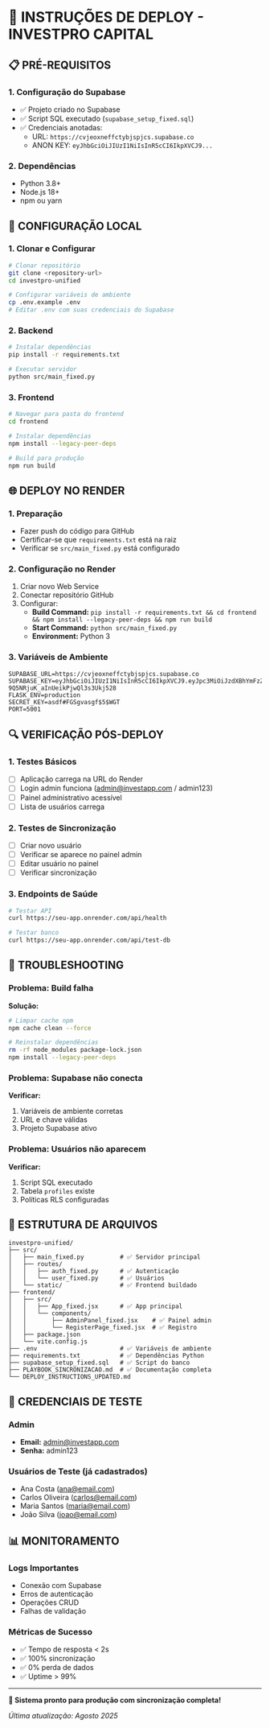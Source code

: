 # 🚀 INSTRUÇÕES DE DEPLOY - INVESTPRO CAPITAL

## 📋 PRÉ-REQUISITOS

### 1. Configuração do Supabase
- ✅ Projeto criado no Supabase
- ✅ Script SQL executado (`supabase_setup_fixed.sql`)
- ✅ Credenciais anotadas:
  - URL: `https://cvjeoxneffctybjspjcs.supabase.co`
  - ANON KEY: `eyJhbGciOiJIUzI1NiIsInR5cCI6IkpXVCJ9...`

### 2. Dependências
- Python 3.8+
- Node.js 18+
- npm ou yarn

## 🔧 CONFIGURAÇÃO LOCAL

### 1. Clonar e Configurar
```bash
# Clonar repositório
git clone <repository-url>
cd investpro-unified

# Configurar variáveis de ambiente
cp .env.example .env
# Editar .env com suas credenciais do Supabase
```

### 2. Backend
```bash
# Instalar dependências
pip install -r requirements.txt

# Executar servidor
python src/main_fixed.py
```

### 3. Frontend
```bash
# Navegar para pasta do frontend
cd frontend

# Instalar dependências
npm install --legacy-peer-deps

# Build para produção
npm run build
```

## 🌐 DEPLOY NO RENDER

### 1. Preparação
- Fazer push do código para GitHub
- Certificar-se que `requirements.txt` está na raiz
- Verificar se `src/main_fixed.py` está configurado

### 2. Configuração no Render
1. Criar novo Web Service
2. Conectar repositório GitHub
3. Configurar:
   - **Build Command:** `pip install -r requirements.txt && cd frontend && npm install --legacy-peer-deps && npm run build`
   - **Start Command:** `python src/main_fixed.py`
   - **Environment:** Python 3

### 3. Variáveis de Ambiente
```env
SUPABASE_URL=https://cvjeoxneffctybjspjcs.supabase.co
SUPABASE_KEY=eyJhbGciOiJIUzI1NiIsInR5cCI6IkpXVCJ9.eyJpc3MiOiJzdXBhYmFzZSIsInJlZiI6ImN2amVveG5lZmZjdHlianNwamNzIiwicm9sZSI6ImFub24iLCJpYXQiOjE3NTUyNDk0MTIsImV4cCI6MjA3MDgyNTQxMn0.cIcP88hAcjbs-9Q5NRjuK_aInUeikPjwQl3s3Ukj528
FLASK_ENV=production
SECRET_KEY=asdf#FGSgvasgf$5$WGT
PORT=5001
```

## 🔍 VERIFICAÇÃO PÓS-DEPLOY

### 1. Testes Básicos
- [ ] Aplicação carrega na URL do Render
- [ ] Login admin funciona (admin@investapp.com / admin123)
- [ ] Painel administrativo acessível
- [ ] Lista de usuários carrega

### 2. Testes de Sincronização
- [ ] Criar novo usuário
- [ ] Verificar se aparece no painel admin
- [ ] Editar usuário no painel
- [ ] Verificar sincronização

### 3. Endpoints de Saúde
```bash
# Testar API
curl https://seu-app.onrender.com/api/health

# Testar banco
curl https://seu-app.onrender.com/api/test-db
```

## 🐛 TROUBLESHOOTING

### Problema: Build falha
**Solução:**
```bash
# Limpar cache npm
npm cache clean --force

# Reinstalar dependências
rm -rf node_modules package-lock.json
npm install --legacy-peer-deps
```

### Problema: Supabase não conecta
**Verificar:**
1. Variáveis de ambiente corretas
2. URL e chave válidas
3. Projeto Supabase ativo

### Problema: Usuários não aparecem
**Verificar:**
1. Script SQL executado
2. Tabela `profiles` existe
3. Políticas RLS configuradas

## 📁 ESTRUTURA DE ARQUIVOS

```
investpro-unified/
├── src/
│   ├── main_fixed.py          # ✅ Servidor principal
│   ├── routes/
│   │   ├── auth_fixed.py      # ✅ Autenticação
│   │   └── user_fixed.py      # ✅ Usuários
│   └── static/                # ✅ Frontend buildado
├── frontend/
│   ├── src/
│   │   ├── App_fixed.jsx      # ✅ App principal
│   │   └── components/
│   │       ├── AdminPanel_fixed.jsx    # ✅ Painel admin
│   │       └── RegisterPage_fixed.jsx  # ✅ Registro
│   ├── package.json
│   └── vite.config.js
├── .env                       # ✅ Variáveis de ambiente
├── requirements.txt           # ✅ Dependências Python
├── supabase_setup_fixed.sql   # ✅ Script do banco
├── PLAYBOOK_SINCRONIZACAO.md  # ✅ Documentação completa
└── DEPLOY_INSTRUCTIONS_UPDATED.md
```

## 🎯 CREDENCIAIS DE TESTE

### Admin
- **Email:** admin@investapp.com
- **Senha:** admin123

### Usuários de Teste (já cadastrados)
- Ana Costa (ana@email.com)
- Carlos Oliveira (carlos@email.com)
- Maria Santos (maria@email.com)
- João Silva (joao@email.com)

## 📊 MONITORAMENTO

### Logs Importantes
- Conexão com Supabase
- Erros de autenticação
- Operações CRUD
- Falhas de validação

### Métricas de Sucesso
- ✅ Tempo de resposta < 2s
- ✅ 100% sincronização
- ✅ 0% perda de dados
- ✅ Uptime > 99%

---

**🎉 Sistema pronto para produção com sincronização completa!**

*Última atualização: Agosto 2025*

